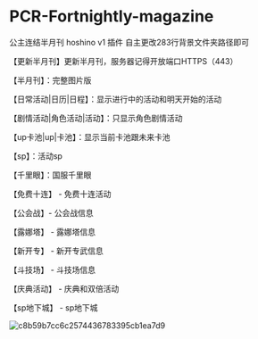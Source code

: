 # PCR-Fortnightly-magazine
公主连结半月刊
hoshino v1 插件
自主更改283行背景文件夹路径即可

【更新半月刊】更新半月刊，服务器记得开放端口HTTPS（443）

【半月刊】：完整图片版

【日常活动|日历|日程】：显示进行中的活动和明天开始的活动

【剧情活动|角色活动|活动】：只显示角色剧情活动

【up卡池|up|卡池】：显示当前卡池跟未来卡池

【sp】：活动sp

【千里眼】：国服千里眼

【免费十连】 - 免费十连活动

【公会战】- 公会战信息

【露娜塔】 - 露娜塔信息

【新开专】 - 新开专武信息

【斗技场】 - 斗技场信息

【庆典活动】 - 庆典和双倍活动

【sp地下城】 - sp地下城

![c8b59b7cc6c2574436783395cb1ea7d9](https://github.com/user-attachments/assets/85154f81-9a71-424f-b754-9b614ed012c1)
